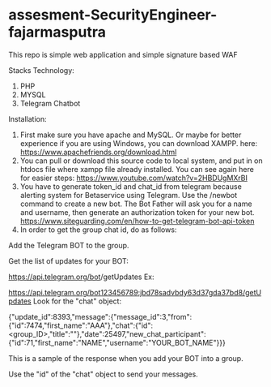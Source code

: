 # assesment-SecurityEngineer-fajarmasputra
This repo is simple web application and simple signature based WAF 

Stacks Technology:
1. PHP
2. MYSQL
3. Telegram Chatbot

Installation:


1. First make sure you have apache and MySQL. Or maybe for better experience if you are using Windows, you can download XAMPP. here: https://www.apachefriends.org/download.html
2. You can pull or download this source code to local system, and put in on htdocs file where xampp file already installed. You can see again here for easier steps: https://www.youtube.com/watch?v=2HBDUgMXrBI
3. You have to generate token_id and chat_id from telegram because alerting system for Betaservice using Telegram. Use the /newbot command to create a new bot. The Bot Father will ask you for a name and username, then generate an authorization token for your new bot. https://www.siteguarding.com/en/how-to-get-telegram-bot-api-token
4. In order to get the group chat id, do as follows:

Add the Telegram BOT to the group.

Get the list of updates for your BOT:

 https://api.telegram.org/bot<YourBOTToken>/getUpdates
Ex:

 https://api.telegram.org/bot123456789:jbd78sadvbdy63d37gda37bd8/getUpdates
Look for the "chat" object:

{"update_id":8393,"message":{"message_id":3,"from":{"id":7474,"first_name":"AAA"},"chat":{"id":<group_ID>,"title":""},"date":25497,"new_chat_participant":{"id":71,"first_name":"NAME","username":"YOUR_BOT_NAME"}}}

This is a sample of the response when you add your BOT into a group.

Use the "id" of the "chat" object to send your messages.

